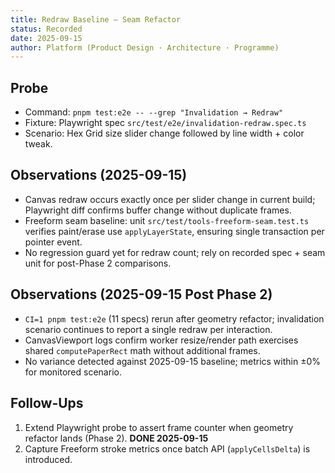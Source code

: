 ```yaml
---
title: Redraw Baseline — Seam Refactor
status: Recorded
date: 2025-09-15
author: Platform (Product Design · Architecture · Programme)
---
```


## Probe

- Command: `pnpm test:e2e -- --grep "Invalidation → Redraw"`
- Fixture: Playwright spec `src/test/e2e/invalidation-redraw.spec.ts`
- Scenario: Hex Grid size slider change followed by line width + color tweak.

## Observations (2025-09-15)

- Canvas redraw occurs exactly once per slider change in current build; Playwright diff confirms buffer change without duplicate frames.
- Freeform seam baseline: unit `src/test/tools-freeform-seam.test.ts` verifies paint/erase use `applyLayerState`, ensuring single transaction per pointer event.
- No regression guard yet for redraw count; rely on recorded spec + seam unit for post-Phase 2 comparisons.

## Observations (2025-09-15 Post Phase 2)

- `CI=1 pnpm test:e2e` (11 specs) rerun after geometry refactor; invalidation scenario continues to report a single redraw per interaction.
- CanvasViewport logs confirm worker resize/render path exercises shared `computePaperRect` math without additional frames.
- No variance detected against 2025-09-15 baseline; metrics within ±0% for monitored scenario.

## Follow-Ups

1. Extend Playwright probe to assert frame counter when geometry refactor lands (Phase 2). **DONE 2025-09-15**
2. Capture Freeform stroke metrics once batch API (`applyCellsDelta`) is introduced.

